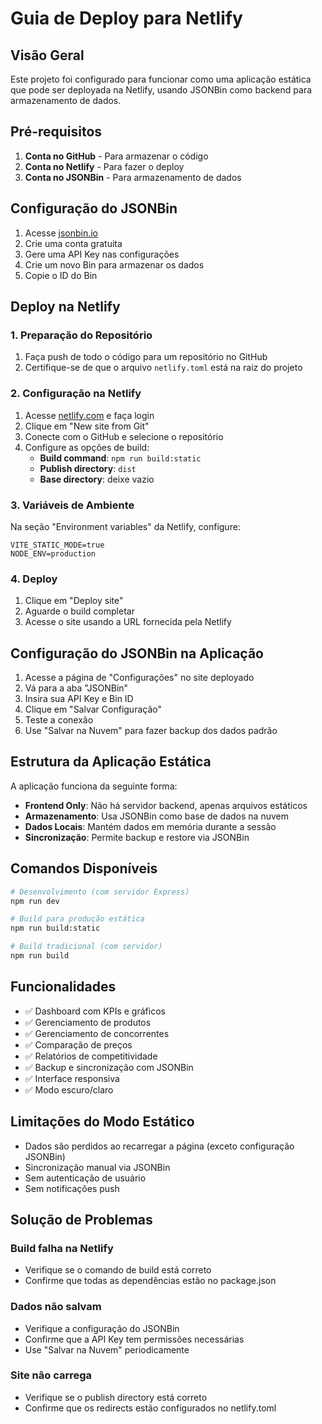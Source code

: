 # Guia de Deploy para Netlify

## Visão Geral

Este projeto foi configurado para funcionar como uma aplicação estática que pode ser deployada na Netlify, usando JSONBin como backend para armazenamento de dados.

## Pré-requisitos

1. **Conta no GitHub** - Para armazenar o código
2. **Conta no Netlify** - Para fazer o deploy
3. **Conta no JSONBin** - Para armazenamento de dados

## Configuração do JSONBin

1. Acesse [jsonbin.io](https://jsonbin.io)
2. Crie uma conta gratuita
3. Gere uma API Key nas configurações
4. Crie um novo Bin para armazenar os dados
5. Copie o ID do Bin

## Deploy na Netlify

### 1. Preparação do Repositório

1. Faça push de todo o código para um repositório no GitHub
2. Certifique-se de que o arquivo `netlify.toml` está na raiz do projeto

### 2. Configuração na Netlify

1. Acesse [netlify.com](https://netlify.com) e faça login
2. Clique em "New site from Git"
3. Conecte com o GitHub e selecione o repositório
4. Configure as opções de build:
   - **Build command**: `npm run build:static`
   - **Publish directory**: `dist`
   - **Base directory**: deixe vazio

### 3. Variáveis de Ambiente

Na seção "Environment variables" da Netlify, configure:

```
VITE_STATIC_MODE=true
NODE_ENV=production
```

### 4. Deploy

1. Clique em "Deploy site"
2. Aguarde o build completar
3. Acesse o site usando a URL fornecida pela Netlify

## Configuração do JSONBin na Aplicação

1. Acesse a página de "Configurações" no site deployado
2. Vá para a aba "JSONBin"
3. Insira sua API Key e Bin ID
4. Clique em "Salvar Configuração"
5. Teste a conexão
6. Use "Salvar na Nuvem" para fazer backup dos dados padrão

## Estrutura da Aplicação Estática

A aplicação funciona da seguinte forma:

- **Frontend Only**: Não há servidor backend, apenas arquivos estáticos
- **Armazenamento**: Usa JSONBin como base de dados na nuvem
- **Dados Locais**: Mantém dados em memória durante a sessão
- **Sincronização**: Permite backup e restore via JSONBin

## Comandos Disponíveis

```bash
# Desenvolvimento (com servidor Express)
npm run dev

# Build para produção estática
npm run build:static

# Build tradicional (com servidor)
npm run build
```

## Funcionalidades

- ✅ Dashboard com KPIs e gráficos
- ✅ Gerenciamento de produtos
- ✅ Gerenciamento de concorrentes  
- ✅ Comparação de preços
- ✅ Relatórios de competitividade
- ✅ Backup e sincronização com JSONBin
- ✅ Interface responsiva
- ✅ Modo escuro/claro

## Limitações do Modo Estático

- Dados são perdidos ao recarregar a página (exceto configuração JSONBin)
- Sincronização manual via JSONBin
- Sem autenticação de usuário
- Sem notificações push

## Solução de Problemas

### Build falha na Netlify
- Verifique se o comando de build está correto
- Confirme que todas as dependências estão no package.json

### Dados não salvam
- Verifique a configuração do JSONBin
- Confirme que a API Key tem permissões necessárias
- Use "Salvar na Nuvem" periodicamente

### Site não carrega
- Verifique se o publish directory está correto
- Confirme que os redirects estão configurados no netlify.toml